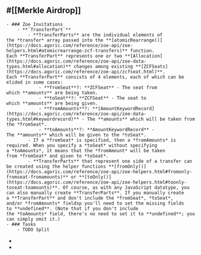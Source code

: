 ## #[[Merkle Airdrop]]
	- ### Zoe Invitations
		- **`TransferPart`**
			- **TransferParts** are the individual elements of the *transfer* array passed into the **[atomicRearrange()](https://docs.agoric.com/reference/zoe-api/zoe-helpers.html#atomicrearrange-zcf-transfers)** function. Each **TransferPart** represents one or two **[Allocation](https://docs.agoric.com/reference/zoe-api/zoe-data-types.html#allocation)** changes among existing **[ZCFSeats](https://docs.agoric.com/reference/zoe-api/zcfseat.html)**. Each **TransferPart** consists of 4 elements, each of which can be elided in some cases:
				- **fromSeat**?: **ZCFSeat** - The seat from which **amounts** are being taken.
				- **toSeat**?: **ZCFSeat** - The seat to which **amounts** are being given.
				- **fromAmounts**?: **[AmountKeywordRecord](https://docs.agoric.com/reference/zoe-api/zoe-data-types.html#keywordrecord)** - The **amounts** which will be taken from the *fromSeat*.
				- **toAmounts**?: **AmountKeywordRecord** - The **amounts** which will be given to the *toSeat*.
			- If a *fromSeat* is specified, then a *fromAmounts* is required. When you specify a *toSeat* without specifying a *toAmounts*, it means that the *fromAmount* will be taken from *fromSeat* and given to *toSeat*.
			- **TransferParts** that represent one side of a transfer can be created using the helper functions **[fromOnly()](https://docs.agoric.com/reference/zoe-api/zoe-helpers.html#fromonly-fromseat-fromamounts)** or **[toOnly()](https://docs.agoric.com/reference/zoe-api/zoe-helpers.html#toonly-toseat-toamounts)**. Of course, as with any JavaScript datatype, you can also manually create **TransferParts**. If you manually create a **TransferPart** and don't include the *fromSeat*, *toSeat*, and/or *fromAmounts* fieldsp you'll need to set the missing fields to **undefined**. (Note that if you don't include the *toAmounts* field, there's no need to set it to **undefined**; you can simply omit it.)
	- ### Tasks
		- TODO Split
-
-